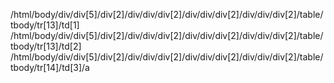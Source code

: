 /html/body/div/div[5]/div[2]/div/div/div[2]/div/div/div[2]/div/div/div[2]/table/tbody/tr[13]/td[1]
/html/body/div/div[5]/div[2]/div/div/div[2]/div/div/div[2]/div/div/div[2]/table/tbody/tr[13]/td[2]
/html/body/div/div[5]/div[2]/div/div/div[2]/div/div/div[2]/div/div/div[2]/table/tbody/tr[14]/td[3]/a